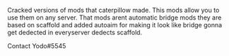Cracked versions of mods that caterpillow made. This mods allow you to use them on any server. That mods arent automatic bridge mods they are based on scaffold and added autoaim for making it look like bridge gonna get dedected in everyserver dedects scaffold.

Contact Yodo#5545

